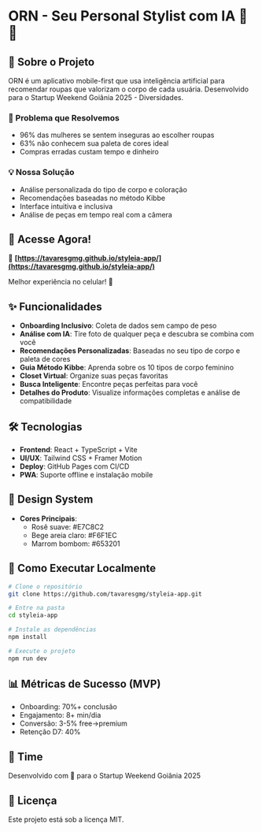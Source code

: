 # ORN - Seu Personal Stylist com IA 👗✨

## 🚀 Sobre o Projeto

ORN é um aplicativo mobile-first que usa inteligência artificial para recomendar roupas que valorizam o corpo de cada usuária. Desenvolvido para o Startup Weekend Goiânia 2025 - Diversidades.

### 🎯 Problema que Resolvemos
- 96% das mulheres se sentem inseguras ao escolher roupas
- 63% não conhecem sua paleta de cores ideal
- Compras erradas custam tempo e dinheiro

### 💡 Nossa Solução
- Análise personalizada do tipo de corpo e coloração
- Recomendações baseadas no método Kibbe
- Interface intuitiva e inclusiva
- Análise de peças em tempo real com a câmera

## 📱 Acesse Agora!

🔗 **[https://tavaresgmg.github.io/styleia-app/](https://tavaresgmg.github.io/styleia-app/)**

Melhor experiência no celular! 📱

## ✨ Funcionalidades

- **Onboarding Inclusivo**: Coleta de dados sem campo de peso
- **Análise com IA**: Tire foto de qualquer peça e descubra se combina com você
- **Recomendações Personalizadas**: Baseadas no seu tipo de corpo e paleta de cores
- **Guia Método Kibbe**: Aprenda sobre os 10 tipos de corpo feminino
- **Closet Virtual**: Organize suas peças favoritas
- **Busca Inteligente**: Encontre peças perfeitas para você
- **Detalhes do Produto**: Visualize informações completas e análise de compatibilidade

## 🛠️ Tecnologias

- **Frontend**: React + TypeScript + Vite
- **UI/UX**: Tailwind CSS + Framer Motion
- **Deploy**: GitHub Pages com CI/CD
- **PWA**: Suporte offline e instalação mobile

## 🎨 Design System

- **Cores Principais**:
  - Rosê suave: #E7C8C2
  - Bege areia claro: #F6F1EC
  - Marrom bombom: #653201

## 🚀 Como Executar Localmente

```bash
# Clone o repositório
git clone https://github.com/tavaresgmg/styleia-app.git

# Entre na pasta
cd styleia-app

# Instale as dependências
npm install

# Execute o projeto
npm run dev
```

## 📊 Métricas de Sucesso (MVP)

- Onboarding: 70%+ conclusão
- Engajamento: 8+ min/dia
- Conversão: 3-5% free→premium
- Retenção D7: 40%

## 🤝 Time

Desenvolvido com 💜 para o Startup Weekend Goiânia 2025

## 📄 Licença

Este projeto está sob a licença MIT.

